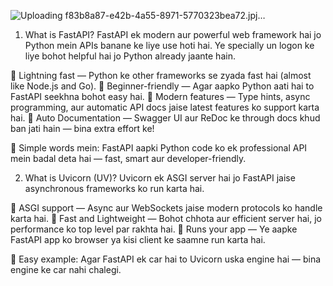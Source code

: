 
![Uploading f83b8a87-e42b-4a55-8971-5770323bea72.jpj…]()


1. What is FastAPI?
FastAPI ek modern aur powerful web framework hai jo Python mein APIs banane ke liye use hoti hai.
Ye specially un logon ke liye bohot helpful hai jo Python already jaante hain.

🔹 Lightning fast — Python ke other frameworks se zyada fast hai (almost like Node.js and Go).
🔹 Beginner-friendly — Agar aapko Python aati hai to FastAPI seekhna bohot easy hai.
🔹 Modern features — Type hints, async programming, aur automatic API docs jaise latest features ko support karta hai.
🔹 Auto Documentation — Swagger UI aur ReDoc ke through docs khud ban jati hain — bina extra effort ke!

🧠 Simple words mein:
FastAPI aapki Python code ko ek professional API mein badal deta hai — fast, smart aur developer-friendly.

2. What is Uvicorn (UV)?
Uvicorn ek ASGI server hai jo FastAPI jaise asynchronous frameworks ko run karta hai.

🔹 ASGI support — Async aur WebSockets jaise modern protocols ko handle karta hai.
🔹 Fast and Lightweight — Bohot chhota aur efficient server hai, jo performance ko top level par rakhta hai.
🔹 Runs your app — Ye aapke FastAPI app ko browser ya kisi client ke saamne run karta hai.

🚗 Easy example:
Agar FastAPI ek car hai to Uvicorn uska engine hai — bina engine ke car nahi chalegi.

